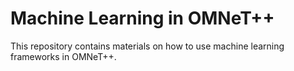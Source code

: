 # Machine Learning in OMNeT++

This repository contains materials on how to use machine learning frameworks in OMNeT++.
